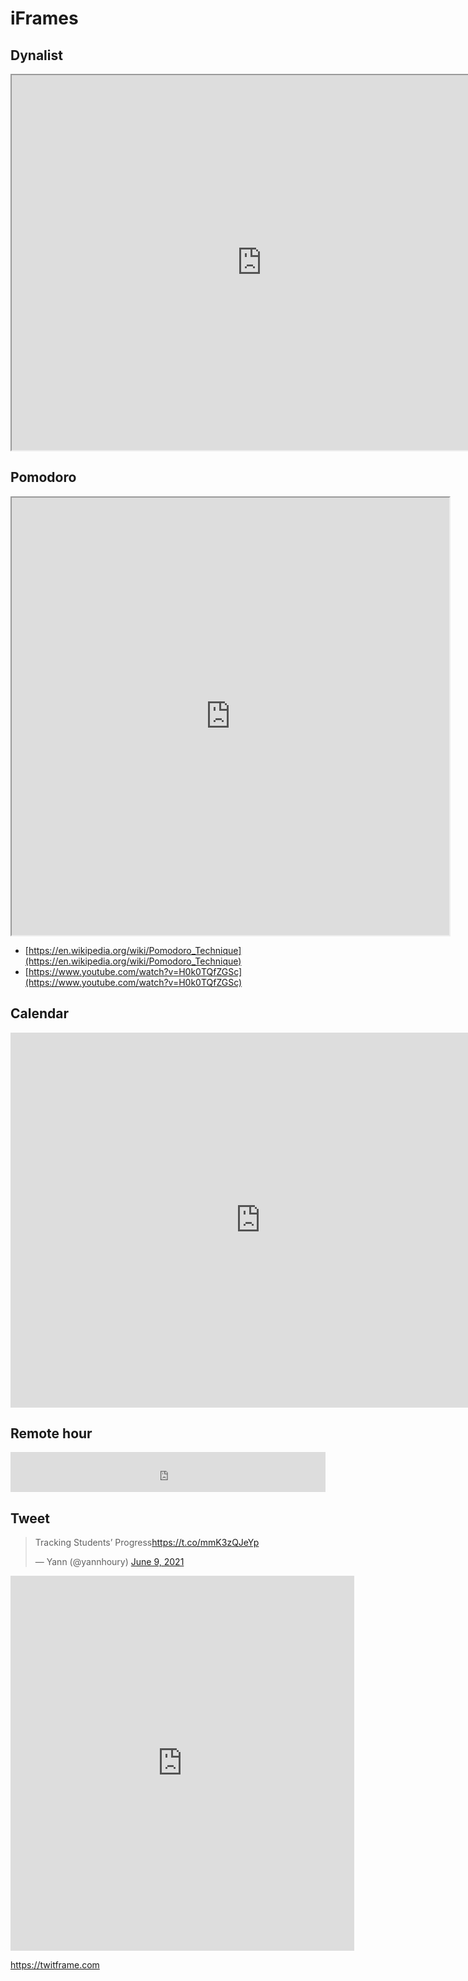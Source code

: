 # iFrames
## Dynalist
<iframe src="https://dynalist.io/d/bnD9LNcGD0M-CxZIOLkFrvTQ" height="600" width="800"></iframe>

## Pomodoro
<iframe src="https://pomofocus.io/" height="700" width="700"></iframe>

-   [https://en.wikipedia.org/wiki/Pomodoro_Technique](https://en.wikipedia.org/wiki/Pomodoro_Technique)
-   [https://www.youtube.com/watch?v=H0k0TQfZGSc](https://www.youtube.com/watch?v=H0k0TQfZGSc)

## Calendar
<iframe src="https://calendar.google.com/calendar/embed?src=innovation%40lyceeinternational.london&ctz=Europe%2FLondon" style="border: 0" width="800" height="600" frameborder="0" scrolling="no"></iframe>

## Remote hour
<iframe src="https://remotehour.com/widget/4419/4396" height="64px" width="100%" marginwidth="0" marginheight="0" frameborder="0" style="border:none;"></iframe>

## Tweet
<blockquote class="twitter-tweet"><p lang="en" dir="ltr">Tracking Students’ Progress<a href="https://t.co/mmK3zQJeYp">https://t.co/mmK3zQJeYp</a></p>&mdash; Yann (@yannhoury) <a href="https://twitter.com/yannhoury/status/1402717350302990337?ref_src=twsrc%5Etfw">June 9, 2021</a></blockquote> <script async src="https://platform.twitter.com/widgets.js" charset="utf-8"></script>

<iframe border=0 frameborder=0 height=600 width=550   
 src="https://twitframe.com/show?url=https://twitter.com/yannhoury/status/1402717350302990337?s=20"></iframe>
 
 https://twitframe.com